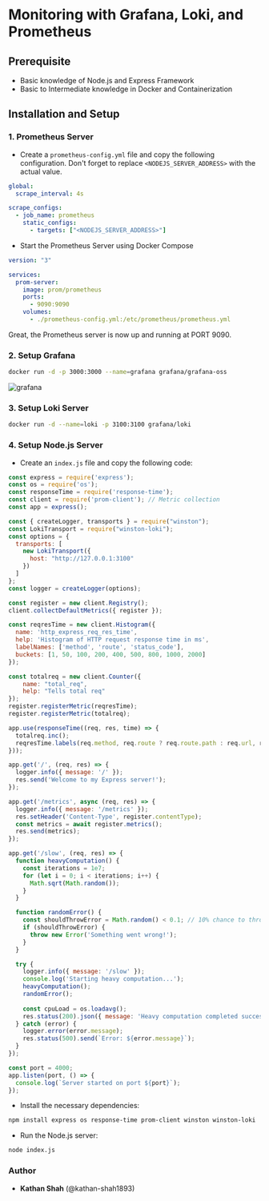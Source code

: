 
# Monitoring with Grafana, Loki, and Prometheus

## Prerequisite
- Basic knowledge of Node.js and Express Framework
- Basic to Intermediate knowledge in Docker and Containerization

## Installation and Setup

### 1. Prometheus Server
- Create a `prometheus-config.yml` file and copy the following configuration. Don't forget to replace `<NODEJS_SERVER_ADDRESS>` with the actual value.
```yaml
global:
  scrape_interval: 4s

scrape_configs:
  - job_name: prometheus
    static_configs:
      - targets: ["<NODEJS_SERVER_ADDRESS>"]
```
- Start the Prometheus Server using Docker Compose
```yaml
version: "3"

services:
  prom-server:
    image: prom/prometheus
    ports:
      - 9090:9090
    volumes:
      - ./prometheus-config.yml:/etc/prometheus/prometheus.yml
```
Great, the Prometheus server is now up and running at PORT 9090.

### 2. Setup Grafana
```bash
docker run -d -p 3000:3000 --name=grafana grafana/grafana-oss
```
![grafana](https://grafana.com/static/img/grafana/showcase_visualize.jpg)

### 3. Setup Loki Server
```bash
docker run -d --name=loki -p 3100:3100 grafana/loki
```

### 4. Setup Node.js Server
- Create an `index.js` file and copy the following code:
```javascript
const express = require('express');
const os = require('os');
const responseTime = require('response-time');
const client = require('prom-client'); // Metric collection
const app = express();

const { createLogger, transports } = require("winston");
const LokiTransport = require("winston-loki");
const options = {
  transports: [
    new LokiTransport({
      host: "http://127.0.0.1:3100"
    })
  ]
};
const logger = createLogger(options);

const register = new client.Registry();
client.collectDefaultMetrics({ register });

const reqresTime = new client.Histogram({
  name: 'http_express_req_res_time',
  help: 'Histogram of HTTP request response time in ms',
  labelNames: ['method', 'route', 'status_code'],
  buckets: [1, 50, 100, 200, 400, 500, 800, 1000, 2000]
});

const totalreq = new client.Counter({
    name: "total_req",
    help: "Tells total req"
});
register.registerMetric(reqresTime);
register.registerMetric(totalreq);

app.use(responseTime((req, res, time) => {
  totalreq.inc();
  reqresTime.labels(req.method, req.route ? req.route.path : req.url, res.statusCode).observe(time);
}));

app.get('/', (req, res) => {
  logger.info({ message: '/' });
  res.send('Welcome to my Express server!');
});

app.get('/metrics', async (req, res) => {
  logger.info({ message: '/metrics' });
  res.setHeader('Content-Type', register.contentType);
  const metrics = await register.metrics();
  res.send(metrics);
});

app.get('/slow', (req, res) => {
  function heavyComputation() {
    const iterations = 1e7;
    for (let i = 0; i < iterations; i++) {
      Math.sqrt(Math.random());
    }
  }

  function randomError() {
    const shouldThrowError = Math.random() < 0.1; // 10% chance to throw an error
    if (shouldThrowError) {
      throw new Error('Something went wrong!');
    }
  }

  try {
    logger.info({ message: '/slow' });
    console.log('Starting heavy computation...');
    heavyComputation();
    randomError();
    
    const cpuLoad = os.loadavg();
    res.status(200).json({ message: 'Heavy computation completed successfully', cpuLoad });
  } catch (error) {
    logger.error(error.message);
    res.status(500).send(`Error: ${error.message}`);
  }
});

const port = 4000;
app.listen(port, () => {
  console.log(`Server started on port ${port}`);
});
```

- Install the necessary dependencies:
```bash
npm install express os response-time prom-client winston winston-loki
```

- Run the Node.js server:
```bash
node index.js
```

### Author
- **Kathan Shah** (@kathan-shah1893)
